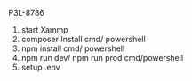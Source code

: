 P3L-8786

1. start Xammp
2. composer Install cmd/ powershell
3. npm install cmd/ powershell
4. npm run dev/ npm run prod cmd/powershell
5. setup .env
